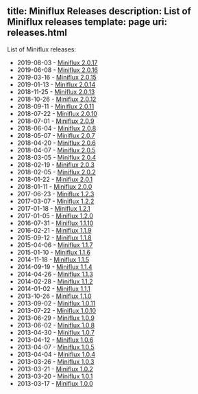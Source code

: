 title: Miniflux Releases
description: List of Miniflux releases
template: page
uri: releases.html
---

List of Miniflux releases:

<ul>
    <li><time>2019-08-03</time> - <a href="/releases/2.0.17.html">Miniflux 2.0.17</a></li>
    <li><time>2019-06-08</time> - <a href="/releases/2.0.16.html">Miniflux 2.0.16</a></li>
    <li><time>2019-03-16</time> - <a href="/releases/2.0.15.html">Miniflux 2.0.15</a></li>
    <li><time>2019-01-13</time> - <a href="/releases/2.0.14.html">Miniflux 2.0.14</a></li>
    <li><time>2018-11-25</time> - <a href="/releases/2.0.13.html">Miniflux 2.0.13</a></li>
    <li><time>2018-10-26</time> - <a href="/releases/2.0.12.html">Miniflux 2.0.12</a></li>
    <li><time>2018-09-11</time> - <a href="/releases/2.0.11.html">Miniflux 2.0.11</a></li>
    <li><time>2018-07-22</time> - <a href="/releases/2.0.10.html">Miniflux 2.0.10</a></li>
    <li><time>2018-07-01</time> - <a href="/releases/2.0.9.html">Miniflux 2.0.9</a></li>
    <li><time>2018-06-04</time> - <a href="/releases/2.0.8.html">Miniflux 2.0.8</a></li>
    <li><time>2018-05-07</time> - <a href="/releases/2.0.7.html">Miniflux 2.0.7</a></li>
    <li><time>2018-04-20</time> - <a href="/releases/2.0.6.html">Miniflux 2.0.6</a></li>
    <li><time>2018-04-07</time> - <a href="/releases/2.0.5.html">Miniflux 2.0.5</a></li>
    <li><time>2018-03-05</time> - <a href="/releases/2.0.4.html">Miniflux 2.0.4</a></li>
    <li><time>2018-02-19</time> - <a href="/releases/2.0.3.html">Miniflux 2.0.3</a></li>
    <li><time>2018-02-05</time> - <a href="/releases/2.0.2.html">Miniflux 2.0.2</a></li>
    <li><time>2018-01-22</time> - <a href="/releases/2.0.1.html">Miniflux 2.0.1</a></li>
    <li><time>2018-01-11</time> - <a href="/releases/2.0.0.html">Miniflux 2.0.0</a></li>
    <li><time>2017-06-23</time> - <a href="/releases/1.2.3.html">Miniflux 1.2.3</a></li>
    <li><time>2017-03-07</time> - <a href="/releases/1.2.2.html">Miniflux 1.2.2</a></li>
    <li><time>2017-01-18</time> - <a href="/releases/1.2.1.html">Miniflux 1.2.1</a></li>
    <li><time>2017-01-05</time> - <a href="/releases/1.2.0.html">Miniflux 1.2.0</a></li>
    <li><time>2016-07-31</time> - <a href="/releases/1.1.10.html">Miniflux 1.1.10</a></li>
    <li><time>2016-02-21</time> - <a href="/releases/1.1.9.html">Miniflux 1.1.9</a></li>
    <li><time>2015-09-12</time> - <a href="/releases/1.1.8.html">Miniflux 1.1.8</a></li>
    <li><time>2015-04-06</time> - <a href="/releases/1.1.7.html">Miniflux 1.1.7</a></li>
    <li><time>2015-01-10</time> - <a href="/releases/1.1.6.html">Miniflux 1.1.6</a></li>
    <li><time>2014-11-18</time> - <a href="/releases/1.1.5.html">Miniflux 1.1.5</a></li>
    <li><time>2014-09-19</time> - <a href="/releases/1.1.4.html">Miniflux 1.1.4</a></li>
    <li><time>2014-04-26</time> - <a href="/releases/1.1.3.html">Miniflux 1.1.3</a></li>
    <li><time>2014-02-28</time> - <a href="/releases/1.1.2.html">Miniflux 1.1.2</a></li>
    <li><time>2014-01-02</time> - <a href="/releases/1.1.1.html">Miniflux 1.1.1</a></li>
    <li><time>2013-10-26</time> - <a href="/releases/1.1.0.html">Miniflux 1.1.0</a></li>
    <li><time>2013-09-02</time> - <a href="/releases/1.0.11.html">Miniflux 1.0.11</a></li>
    <li><time>2013-07-22</time> - <a href="/releases/1.0.10.html">Miniflux 1.0.10</a></li>
    <li><time>2013-06-29</time> - <a href="/releases/1.0.9.html">Miniflux 1.0.9</a></li>
    <li><time>2013-06-02</time> - <a href="/releases/1.0.8.html">Miniflux 1.0.8</a></li>
    <li><time>2013-04-30</time> - <a href="/releases/1.0.7.html">Miniflux 1.0.7</a></li>
    <li><time>2013-04-12</time> - <a href="/releases/1.0.6.html">Miniflux 1.0.6</a></li>
    <li><time>2013-04-07</time> - <a href="/releases/1.0.5.html">Miniflux 1.0.5</a></li>
    <li><time>2013-04-04</time> - <a href="/releases/1.0.4.html">Miniflux 1.0.4</a></li>
    <li><time>2013-03-26</time> - <a href="/releases/1.0.3.html">Miniflux 1.0.3</a></li>
    <li><time>2013-03-21</time> - <a href="/releases/1.0.2.html">Miniflux 1.0.2</a></li>
    <li><time>2013-03-20</time> - <a href="/releases/1.0.1.html">Miniflux 1.0.1</a></li>
    <li><time>2013-03-17</time> - <a href="/releases/1.0.0.html">Miniflux 1.0.0</a></li>
</ul>

